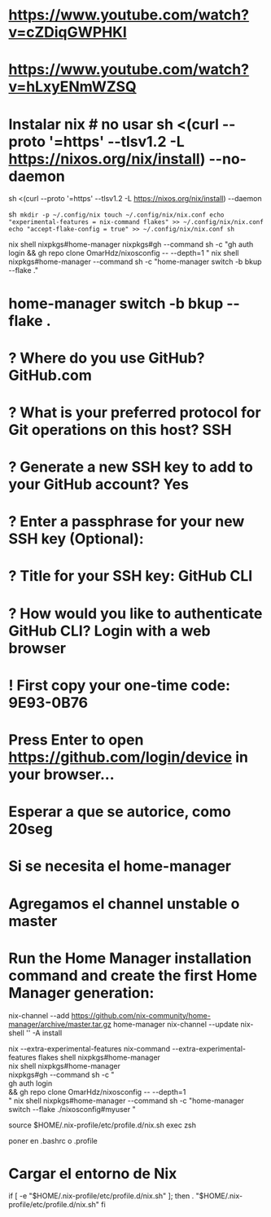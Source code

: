 
# https://www.youtube.com/watch?v=cZDiqGWPHKI
# https://www.youtube.com/watch?v=hLxyENmWZSQ
# Instalar nix # no usar sh <(curl --proto '=https' --tlsv1.2 -L https://nixos.org/nix/install) --no-daemon
sh <(curl --proto '=https' --tlsv1.2 -L https://nixos.org/nix/install) --daemon

sh```
mkdir -p ~/.config/nix
touch ~/.config/nix/nix.conf
echo "experimental-features = nix-command flakes" >> ~/.config/nix/nix.conf
echo "accept-flake-config = true" >> ~/.config/nix/nix.conf
sh```

nix shell nixpkgs#home-manager nixpkgs#gh --command sh -c "gh auth login && gh repo clone OmarHdz/nixosconfig -- --depth=1 "
nix shell nixpkgs#home-manager --command sh -c "home-manager switch -b bkup --flake ."
# home-manager switch -b bkup --flake .

# ? Where do you use GitHub? GitHub.com
# ? What is your preferred protocol for Git operations on this host? SSH
# ? Generate a new SSH key to add to your GitHub account? Yes
# ? Enter a passphrase for your new SSH key (Optional):
# ? Title for your SSH key: GitHub CLI
# ? How would you like to authenticate GitHub CLI? Login with a web browser
# ! First copy your one-time code: 9E93-0B76
# Press Enter to open https://github.com/login/device in your browser...
# Esperar a que se autorice, como 20seg

# Si se necesita el home-manager
# Agregamos el channel unstable o master
# Run the Home Manager installation command and create the first Home Manager generation:
nix-channel --add https://github.com/nix-community/home-manager/archive/master.tar.gz home-manager
nix-channel --update
nix-shell '<home-manager>' -A install

nix --extra-experimental-features nix-command --extra-experimental-features flakes shell nixpkgs#home-manager  
nix shell nixpkgs#home-manager  
nixpkgs#gh --command sh -c "\
gh auth login \
&& gh repo clone OmarHdz/nixosconfig -- --depth=1 \
"
nix shell nixpkgs#home-manager --command sh -c "home-manager switch --flake ./nixosconfig#myuser "

source $HOME/.nix-profile/etc/profile.d/nix.sh
exec zsh

poner en .bashrc o .profile
# Cargar el entorno de Nix
if [ -e "$HOME/.nix-profile/etc/profile.d/nix.sh" ]; then
  . "$HOME/.nix-profile/etc/profile.d/nix.sh"
fi
